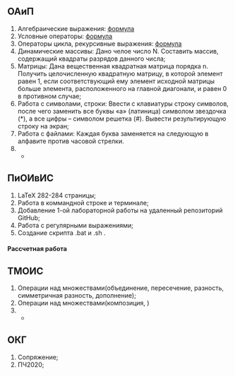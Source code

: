 ## ОАиП
1. Алгебраические выражения: 
[формула](images/oaip_lab1.png)
2. Условные операторы: 
[формула](images/oaip_lab2.png)
3. Операторы цикла, рекурсивные выражения: 
[формула](images/oaip_lab3.png)
4. Динамические массивы: Дано челое число N. Составить массив, содержащий квадраты разрядов 
данного числа;
5. Матрицы: Дана вещественная квадратная матрица порядка n. Получить целочисленную 
квадратную матрицу, в которой элемент равен 1, если соответствующий ему 
элемент исходной матрицы больше элемента, расположенного на главной диагонали, 
и равен 0 в противном случае;
6. Работа с символами, строки: Ввести с клавиатуры строку символов, после чего заменить все буквы
«a» (латиница) символом звездочка (*), а все цифры – символом решетка (#).
Вывести результирующую строку на экран;
7. Работа с файлами: Каждая буква заменяется на следующую в алфавите против часовой стрелки.
8. -


## ПиОИвИС
1. LaTeX 282-284 страницы;
2. Работа в коммандной строке и терминале;
3. Добавление 1-ой лабораторной работы на удаленный репозиторий GitHub;
4. Работа с регулярными выражениями;
5. Создание скрипта .bat и .sh .
#### Рассчетная работа

## ТМОИС
1. Операции над множествами(объединение, пересечение, разность, 
симметричная разность, дополнение);
2. Операции над множествами(композиция, )
3. -

## ОКГ
1. Сопряжение;
2. ПЧ2020;

